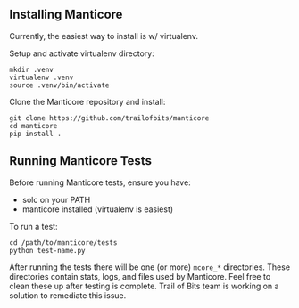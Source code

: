 ## Installing Manticore

Currently, the easiest way to install is w/ virtualenv.

Setup and activate virtualenv directory:

```
mkdir .venv
virtualenv .venv
source .venv/bin/activate
```

Clone the Manticore repository and install:

```
git clone https://github.com/trailofbits/manticore
cd manticore
pip install .
```

## Running Manticore Tests

Before running Manticore tests, ensure you have:
- solc on your PATH
- manticore installed (virtualenv is easiest)

To run a test:
```
cd /path/to/manticore/tests
python test-name.py
```

After running the tests there will be one (or more) `mcore_*` directories.
These directories contain stats, logs, and files used by Manticore.
Feel free to clean these up after testing is complete.
Trail of Bits team is working on a solution to remediate this issue.

